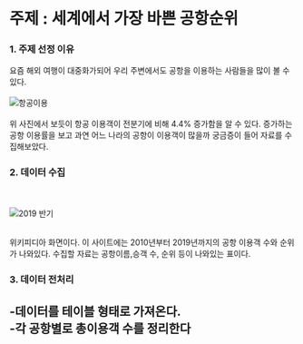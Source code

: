 # 주제 : 세계에서 가장 바쁜 공항순위 
### 1. 주제 선정 이유  
요즘 해외 여행이 대중화가되어 우리 주변에서도 공항을 이용하는 사람들을 많이 볼 수 있다.
<BR><BR>
![항공이용](https://user-images.githubusercontent.com/58392656/70865687-91889880-1fa3-11ea-8588-047ca78d31fc.jpg)
 <BR><BR>
위 사진에서 보듯이 항공 이용객이 전분기에 비해 4.4% 증가함을 알 수 있다.
증가하는 공항 이용률을 보고 과연 어느 나라의 공항이 이용객이 많을까 궁금증이 들어 자료를 수집해보았다.

### 2. 데이터 수집
<BR><BR>
 ![2019 반기](https://user-images.githubusercontent.com/58392656/70865703-bd0b8300-1fa3-11ea-8b05-3cca71c13cfe.png)
  <BR><BR>

위키피디아 화면이다.
이 사이트에는 2010년부터 2019년까지의 공항 이용객 수와 순위가 나와있다.
수집할 자료는 공항이름,승객 수, 순위 등이 나와있는 표이다.

### 3. 데이터 전처리
-데이터를 테이블 형태로 가져온다.
<BR>
-각 공항별로 총이용객 수를 정리한다
<BR>
 -
